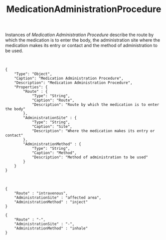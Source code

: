 ﻿---
layout: default
title: MedicationAdministrationProcedure
position: 2
categories: 
tags: 
---

Instances of *Medication Administration Procedure* describe the route by which the medication is to enter the body, the administration site where the medication makes its entry or contact and the method of administration to be used. 

  

```
{
    "Type": "Object",
    "Caption": "Medication Administration Procedure",
    "Description": "Medication Administration Procedure",
	"Properties": {
		"Route" : {
            "Type": "String",
            "Caption": "Route",
            "Description": "Route by which the medication is to enter the body"
		},
		"AdministrationSite" : {
			"Type": "String",
            "Caption": "Site",
            "Description": "Where the medication makes its entry or contact"
		},
		"AdministrationMethod" : {
			"Type": "String",
            "Caption": "Method",
            "Description": "Method of administration to be used"		
		}
	}		
}
```

   

```
{
	"Route" : "intravenous",
	"AdministrationSite" : "affected area",
	"AdministrationMethod" : "inject"
}
```

```
{
	"Route" : "-",
	"AdministrationSite" : "-",
	"AdministrationMethod" : "inhale"
}
```

 

 

